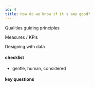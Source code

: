 ```yaml
---
id: 4
title: How do we know if it's any good? 
---
```


Qualities guiding principles 

Measures / KPIs

Designing with data 

#### checklist


- gentle, human, considered



#### key questions
